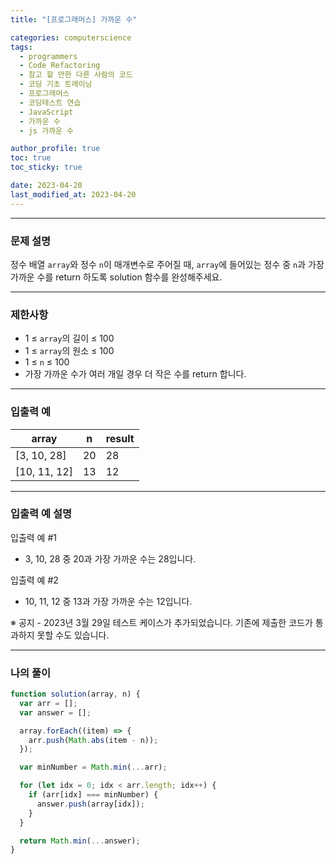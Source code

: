 ```yaml
---
title: "[프로그래머스] 가까운 수"

categories: computerscience
tags:
  - programmers
  - Code Refactoring
  - 참고 할 만한 다른 사람의 코드
  - 코딩 기초 트레이닝
  - 프로그래머스
  - 코딩테스트 연습
  - JavaScript
  - 가까운 수
  - js 가까운 수

author_profile: true
toc: true
toc_sticky: true

date: 2023-04-20
last_modified_at: 2023-04-20
---
```


---

### 문제 설명

정수 배열 `array`와 정수 `n`이 매개변수로 주어질 때, `array`에 들어있는 정수 중 `n`과 가장 가까운 수를 return 하도록 solution 함수를 완성해주세요.

---

### 제한사항

- 1 ≤ `array`의 길이 ≤ 100
- 1 ≤ `array`의 원소 ≤ 100
- 1 ≤ `n` ≤ 100
- 가장 가까운 수가 여러 개일 경우 더 작은 수를 return 합니다.

---

### 입출력 예

| array        | n   | result |
| ------------ | --- | ------ |
| [3, 10, 28]  | 20  | 28     |
| [10, 11, 12] | 13  | 12     |

---

### 입출력 예 설명

입출력 예 #1

- 3, 10, 28 중 20과 가장 가까운 수는 28입니다.

입출력 예 #2

- 10, 11, 12 중 13과 가장 가까운 수는 12입니다.

※ 공지 - 2023년 3월 29일 테스트 케이스가 추가되었습니다. 기존에 제출한 코드가 통과하지 못할 수도 있습니다.

---

### 나의 풀이

```jsx
function solution(array, n) {
  var arr = [];
  var answer = [];

  array.forEach((item) => {
    arr.push(Math.abs(item - n));
  });

  var minNumber = Math.min(...arr);

  for (let idx = 0; idx < arr.length; idx++) {
    if (arr[idx] === minNumber) {
      answer.push(array[idx]);
    }
  }

  return Math.min(...answer);
}
```
